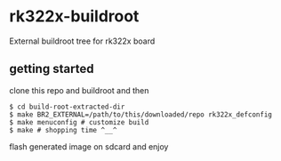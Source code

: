 # rk322x-buildroot
External buildroot tree for rk322x board

## getting started

clone this repo and buildroot and then

```
$ cd build-root-extracted-dir
$ make BR2_EXTERNAL=/path/to/this/downloaded/repo rk322x_defconfig
$ make menuconfig # customize build
$ make # shopping time ^__^
```

flash generated image on sdcard and enjoy
